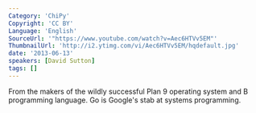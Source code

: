 ```yaml
---
Category: 'ChiPy'
Copyright: 'CC BY'
Language: 'English'
SourceUrl: '"https://www.youtube.com/watch?v=Aec6HTVv5EM"'
ThumbnailUrl: 'http://i2.ytimg.com/vi/Aec6HTVv5EM/hqdefault.jpg'
date: '2013-06-13'
speakers: [David Sutton]
tags: []
---
```

From the makers of the wildly successful Plan 9 operating system and B programming language. Go is Google's stab at systems programming.